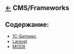 [&larr;](../readme.md "Шпаргалка") CMS/Frameworks
-------------------------------------------------

## <a name="content"></a> Содержание:

- [1С-Битрикс](1c-bitrix/readme.md)
- [Laravel](laravel/readme.md)
- [MODX](modx/readme.md)